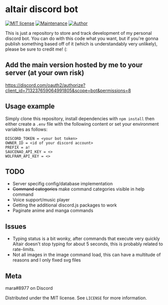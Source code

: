 # altair discord bot
[![MIT license](https://img.shields.io/badge/License-MIT-blue.svg)](https://lbesson.mit-license.org/)
[![Maintenance](https://img.shields.io/badge/Maintained%3F-yes-green.svg)](https://github.com/tatsumara/altair/graphs/commit-activity)
[![Author](https://img.shields.io/badge/Author-tatsumara-purple.svg)](https://shields.io/)

This is just a repository to store and track development of my personal discord bot. You can do with this code what you want, but if you're gonna publish something based off of it (which is understandably very unlikely), please be sure to credit me! (:

## Add the main version hosted by me to your server (at your own risk)
https://discord.com/oauth2/authorize?client_id=713237659064991805&scope=bot&permissions=8

## Usage example
Simply clone this repository, install dependencies with ``npm install`` then either create a ``.env`` file with the following content or set your environment variables as follows:
```
DISCORD_TOKEN = <your bot token>
OWNER_ID = <id of your discord account>
PREFIX = a!
SAUCENAO_API_KEY = <>
WOLFRAM_API_KEY = <>
```
## TODO
* Server specifig config/database implementation
* ~~Command categories~~ make command categories visible in help command
* Voice support/music player
* Getting the additional discord.js packages to work
* Paginate anime and manga commands
## Issues
* Typing status is a bit wonky, after commands that execute very quickly Altair doesn't stop typing for about 5 seconds, this is probably related to rate-limits.
* Not all images in the image command load, this can have a multitude of reasons and I only fixed svg files
## Meta
mara#8977 on Discord

Distributed under the MIT license. See ``LICENSE`` for more information.
